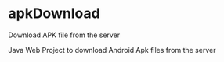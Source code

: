 # apkDownload
Download APK file from the server

Java Web Project to download Android Apk files from the server
